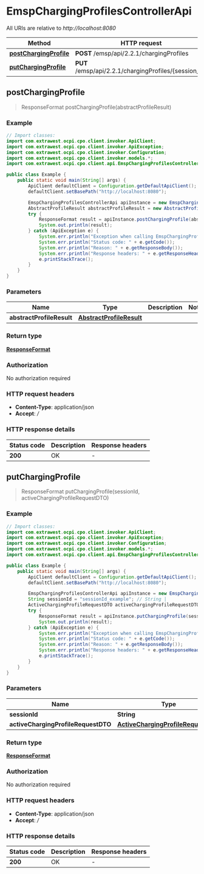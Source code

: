# EmspChargingProfilesControllerApi

All URIs are relative to *http://localhost:8080*

| Method | HTTP request | Description |
|------------- | ------------- | -------------|
| [**postChargingProfile**](EmspChargingProfilesControllerApi.md#postChargingProfile) | **POST** /emsp/api/2.2.1/chargingProfiles |  |
| [**putChargingProfile**](EmspChargingProfilesControllerApi.md#putChargingProfile) | **PUT** /emsp/api/2.2.1/chargingProfiles/{session_id} |  |



## postChargingProfile

> ResponseFormat postChargingProfile(abstractProfileResult)



### Example

```java
// Import classes:
import com.extrawest.ocpi.cpo.client.invoker.ApiClient;
import com.extrawest.ocpi.cpo.client.invoker.ApiException;
import com.extrawest.ocpi.cpo.client.invoker.Configuration;
import com.extrawest.ocpi.cpo.client.invoker.models.*;
import com.extrawest.ocpi.cpo.client.api.EmspChargingProfilesControllerApi;

public class Example {
    public static void main(String[] args) {
        ApiClient defaultClient = Configuration.getDefaultApiClient();
        defaultClient.setBasePath("http://localhost:8080");

        EmspChargingProfilesControllerApi apiInstance = new EmspChargingProfilesControllerApi(defaultClient);
        AbstractProfileResult abstractProfileResult = new AbstractProfileResult(); // AbstractProfileResult | 
        try {
            ResponseFormat result = apiInstance.postChargingProfile(abstractProfileResult);
            System.out.println(result);
        } catch (ApiException e) {
            System.err.println("Exception when calling EmspChargingProfilesControllerApi#postChargingProfile");
            System.err.println("Status code: " + e.getCode());
            System.err.println("Reason: " + e.getResponseBody());
            System.err.println("Response headers: " + e.getResponseHeaders());
            e.printStackTrace();
        }
    }
}
```

### Parameters


| Name | Type | Description  | Notes |
|------------- | ------------- | ------------- | -------------|
| **abstractProfileResult** | [**AbstractProfileResult**](AbstractProfileResult.md)|  | |

### Return type

[**ResponseFormat**](ResponseFormat.md)

### Authorization

No authorization required

### HTTP request headers

- **Content-Type**: application/json
- **Accept**: */*


### HTTP response details
| Status code | Description | Response headers |
|-------------|-------------|------------------|
| **200** | OK |  -  |


## putChargingProfile

> ResponseFormat putChargingProfile(sessionId, activeChargingProfileRequestDTO)



### Example

```java
// Import classes:
import com.extrawest.ocpi.cpo.client.invoker.ApiClient;
import com.extrawest.ocpi.cpo.client.invoker.ApiException;
import com.extrawest.ocpi.cpo.client.invoker.Configuration;
import com.extrawest.ocpi.cpo.client.invoker.models.*;
import com.extrawest.ocpi.cpo.client.api.EmspChargingProfilesControllerApi;

public class Example {
    public static void main(String[] args) {
        ApiClient defaultClient = Configuration.getDefaultApiClient();
        defaultClient.setBasePath("http://localhost:8080");

        EmspChargingProfilesControllerApi apiInstance = new EmspChargingProfilesControllerApi(defaultClient);
        String sessionId = "sessionId_example"; // String | 
        ActiveChargingProfileRequestDTO activeChargingProfileRequestDTO = new ActiveChargingProfileRequestDTO(); // ActiveChargingProfileRequestDTO | 
        try {
            ResponseFormat result = apiInstance.putChargingProfile(sessionId, activeChargingProfileRequestDTO);
            System.out.println(result);
        } catch (ApiException e) {
            System.err.println("Exception when calling EmspChargingProfilesControllerApi#putChargingProfile");
            System.err.println("Status code: " + e.getCode());
            System.err.println("Reason: " + e.getResponseBody());
            System.err.println("Response headers: " + e.getResponseHeaders());
            e.printStackTrace();
        }
    }
}
```

### Parameters


| Name | Type | Description  | Notes |
|------------- | ------------- | ------------- | -------------|
| **sessionId** | **String**|  | |
| **activeChargingProfileRequestDTO** | [**ActiveChargingProfileRequestDTO**](ActiveChargingProfileRequestDTO.md)|  | |

### Return type

[**ResponseFormat**](ResponseFormat.md)

### Authorization

No authorization required

### HTTP request headers

- **Content-Type**: application/json
- **Accept**: */*


### HTTP response details
| Status code | Description | Response headers |
|-------------|-------------|------------------|
| **200** | OK |  -  |

